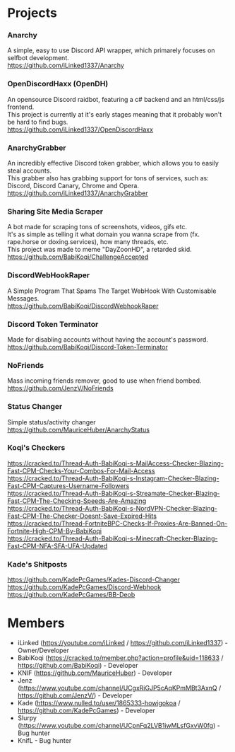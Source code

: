 # Projects

### Anarchy
A simple, easy to use Discord API wrapper, which primarely focuses on selfbot development.<br>
https://github.com/iLinked1337/Anarchy<br>

### OpenDiscordHaxx (OpenDH)
An opensource Discord raidbot, featuring a c# backend and an html/css/js frontend.<br>
This project is currently at it's early stages meaning that it probably won't be hard to find bugs.<br>
https://github.com/iLinked1337/OpenDiscordHaxx<br>

### AnarchyGrabber
An incredibly effective Discord token grabber, which allows you to easily steal accounts.<br>
This grabber also has grabbing support for tons of services, such as: Discord, Discord Canary, Chrome and Opera.<br>
https://github.com/iLinked1337/AnarchyGrabber<br>

### Sharing Site Media Scraper
A bot made for scraping tons of screenshots, videos, gifs etc.<br>
It's as simple as telling it what domain you wanna scrape from (fx. rape.horse or doxing.services), how many threads, etc.<br>
This project was made to meme "DayZoonHD", a retarded skid.<br>
https://github.com/BabiKoqi/ChallengeAccepted<br>

### DiscordWebHookRaper
A Simple Program That Spams The Target WebHook With Customisable Messages.<br>
https://github.com/BabiKoqi/DiscordWebhookRaper<br>

### Discord Token Terminator
Made for disabling accounts without having the account's password.<br>
https://github.com/BabiKoqi/Discord-Token-Terminator<br>

### NoFriends
Mass incoming friends remover, good to use when friend bombed.<br>
https://github.com/JenzV/NoFriends<br>

### Status Changer
Simple status/activity changer
https://github.com/MauriceHuber/AnarchyStatus

### Koqi's Checkers
https://cracked.to/Thread-Auth-BabiKoqi-s-MailAccess-Checker-Blazing-Fast-CPM-Checks-Your-Combos-For-Mail-Access<br>
https://cracked.to/Thread-Auth-BabiKoqi-s-Instagram-Checker-Blazing-Fast-CPM-Captures-Username-Followers<br>
https://cracked.to/Thread-Auth-BabiKoqi-s-Streamate-Checker-Blazing-Fast-CPM-The-Checking-Speeds-Are-Amazing<br>
https://cracked.to/Thread-Auth-BabiKoqi-s-NordVPN-Checker-Blazing-Fast-CPM-The-Checker-Doesnt-Save-Expired-Hits<br>
https://cracked.to/Thread-FortniteBPC-Checks-If-Proxies-Are-Banned-On-Fortnite-High-CPM-By-BabiKoqi<br>
https://cracked.to/Thread-Auth-BabiKoqi-s-Minecraft-Checker-Blazing-Fast-CPM-NFA-SFA-UFA-Updated<br>

### Kade's Shitposts
https://github.com/KadePcGames/Kades-Discord-Changer<br>
https://github.com/KadePcGames/Discord-Webhook<br>
https://github.com/KadePcGames/BB-Deob<br>

# Members
- iLinked (https://youtube.com/iLinked / https://github.com/iLinked1337) - Owner/Developer
- BabiKoqi (https://cracked.to/member.php?action=profile&uid=118633 / https://github.com/BabiKoqi) - Developer
- KNIF (https://github.com/MauriceHuber) - Developer
- Jenz (https://www.youtube.com/channel/UCgxRiGJP5cAqKPmMBt3AxnQ / https://github.com/JenzV/) - Developer
- Kade (https://www.nulled.to/user/1865333-howigokoa / https://github.com/KadePcGames) - Developer
- Slurpy (https://www.youtube.com/channel/UCpnFq2LVB1iwMLsfGxvW0fg) - Bug hunter
- KnifL - Bug hunter
